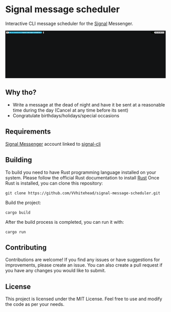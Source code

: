 # Signal message scheduler
Interactive CLI message scheduler for the [Signal](https://signal.org/) Messenger.

![Demo](https://github.com/VVhitehead/signal-message-scheduler/blob/master/demo.gif)

## Why tho?
- Write a message at the dead of night and have it be sent at a reasonable time during the day (Cancel at any time before its sent)
- Congratulate birthdays/holidays/special occasions 


## Requirements
[Signal Messenger](https://signal.org/) account linked to [signal-cli](https://github.com/AsamK/signal-cli/wiki/Quickstart)

## Building
To build you need to have Rust programming language installed on your system. Please follow the official Rust documentation to install [Rust](https://www.rust-lang.org/tools/install)
Once Rust is installed, you can clone this repository:
```
git clone https://github.com/VVhitehead/signal-message-scheduler.git
```

Build the project:
```
cargo build
```

After the build process is completed, you can run it with:
```
cargo run
```

## Contributing
Contributions are welcome! If you find any issues or have suggestions for improvements, please create an issue.
You can also create a pull request if you have any changes you would like to submit.

## License
This project is licensed under the MIT License. Feel free to use and modify the code as per your needs.

